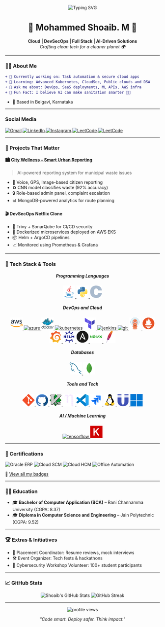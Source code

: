 <!-- Profile Banner or Animated Heading (Optional) -->
<p align="center">
  <img src="https://readme-typing-svg.herokuapp.com?font=Fira+Code&duration=3000&pause=1000&center=true&width=435&lines=Hey!+I'm+Mohammed+Shoaib+👋;Cloud+%26+DevOps+Engineer;AI+%7C+Security+%7C+Automation" alt="Typing SVG" />
</p>

<h1 align="center">🌟 Mohammed Shoaib. M 🌟</h1>

<p align="center">
  <b>Cloud | DevSecOps | Full Stack | AI-Driven Solutions</b><br/>
  <i>Crafting clean tech for a cleaner planet 🌍</i>
</p>

---

### 🧑‍💻 About Me

```diff
+ 🔭 Currently working on: Task automation & secure cloud apps
+ 🌱 Learning: Advanced Kubernetes, CloudSec, Public clouds and DSA
+ 💬 Ask me about: DevOps, SaaS deployments, ML APIs, AWS infra
+ 🧠 Fun Fact: I believe AI can make sanitation smarter 🚮🧹
```

- 📍 Based in Belgavi, Karnataka

---

### Social Media

<p align="left">
   <a href="mailto:md.shoaib.i.makandar@gmail.com"> 
     <img align="center" src="https://img.shields.io/badge/Gmail-D14836?style=for-the-badge&logo=gmail&logoColor=white" alt="Gmail" height="30" width="40"/>
     </a>
    <a href="https://www.linkedin.com/in/myselfmd" target="blank">
      <img align="center" src="https://raw.githubusercontent.com/rahuldkjain/github-profile-readme-generator/master/src/images/icons/Social/linked-in-alt.svg" alt="LinkedIn" height="30" width="40" />
    </a>
    <a href="https://instagram.com/myself.md" target="blank">
      <img align="center" src="https://raw.githubusercontent.com/rahuldkjain/github-profile-readme-generator/master/src/images/icons/Social/instagram.svg" alt="Instagram" height="30" width="40" />
    </a>
    <a href="https://leetcode.com/u/myselfmd/" target="blank">
    <img align="center" src="https://raw.githubusercontent.com/rahuldkjain/github-profile-readme-generator/master/src/images/icons/Social/leet-code.svg" alt="LeetCode" height="30" width="40" />
  </a>
  <a href="https://medium.com/@myself.md" target="blank">
    <img align="center" src="https://raw.githubusercontent.com/rahuldkjain/github-profile-readme-generator/refs/heads/master/src/images/icons/Social/medium.svg" alt="LeetCode" height="30" width="40" />
  </a>
</p>


---

### 🚀 Projects That Matter

#### 🏙️ [City Wellness – Smart Urban Reporting](https://github.com/Tasneemgokak/SmartCitywellness)
> AI-powered reporting system for municipal waste issues

- 📸 Voice, GPS, Image-based citizen reporting
- ♻️ CNN model classifies waste (92% accuracy)
- 🔒 Role-based admin panel, complaint escalation
- 📊 MongoDB-powered analytics for route planning

#### 🎬 DevSecOps Netflix Clone

- 🔐 Trivy + SonarQube for CI/CD security
- 🐳 Dockerized microservices deployed on AWS EKS
- 📦 Helm + ArgoCD pipelines
- 📈 Monitored using Prometheus & Grafana

---

### 🧰 Tech Stack & Tools
<p align="left">

<!-- Programming Languages -->
<h5 align="center">Programming Languages</h5>
<div align="center">
  <a href="https://www.java.com" target="_blank" rel="noreferrer">
    <img src="https://raw.githubusercontent.com/devicons/devicon/master/icons/java/java-original.svg" alt="java" width="40" height="40"/>
  </a>
  <a href="https://www.python.org" target="_blank" rel="noreferrer">
    <img src="https://raw.githubusercontent.com/devicons/devicon/master/icons/python/python-original.svg" alt="python" width="40" height="40"/>
  </a>
  <a href="https://www.cprogramming.com/" target="_blank" rel="noreferrer">
    <img src="https://raw.githubusercontent.com/devicons/devicon/master/icons/c/c-original.svg" alt="c" width="40" height="40"/>
  </a>
</div>

<!-- DevOps and Cloud -->
<h5 align="center">DevOps and Cloud</h5>
<div align="center">
  <a align = "center" href="https://aws.amazon.com" target="_blank" rel="noreferrer">
    <img src="https://raw.githubusercontent.com/devicons/devicon/master/icons/amazonwebservices/amazonwebservices-original-wordmark.svg" alt="aws" width="40" height="40"/>
  </a>
  <a align = "center" href="https://azure.microsoft.com/en-in/" target="_blank" rel="noreferrer">
    <img src="https://www.vectorlogo.zone/logos/microsoft_azure/microsoft_azure-icon.svg" alt="azure" width="40" height="40"/>
  </a>
  <a align = "center" href="https://www.docker.com/" target="_blank" rel="noreferrer">
    <img src="https://raw.githubusercontent.com/devicons/devicon/master/icons/docker/docker-original-wordmark.svg" alt="docker" width="40" height="40"/>
  </a>
  <a href="https://kubernetes.io" target="_blank" rel="noreferrer">
    <img src="https://www.vectorlogo.zone/logos/kubernetes/kubernetes-icon.svg" alt="kubernetes" width="40" height="40"/>
  </a>
  <a href="#">
    <img src="https://raw.githubusercontent.com/MaDycloud-MD/MD_Portfolio/refs/heads/main/public/logos/terraform.svg" alt="terraform" width="40" height="40"/>
  </a>
  <a href="https://www.jenkins.io" target="_blank" rel="noreferrer">
    <img src="https://www.vectorlogo.zone/logos/jenkins/jenkins-icon.svg" alt="jenkins" width="40" height="40"/>
  </a>
  <a href="https://git-scm.com/" target="_blank" rel="noreferrer">
    <img src="https://www.vectorlogo.zone/logos/git-scm/git-scm-icon.svg" alt="git" width="40" height="40"/>
  </a>
  <a href="#">
    <img src="https://raw.githubusercontent.com/MaDycloud-MD/MD_Portfolio/refs/heads/main/public/logos/argocd.svg" alt="argocd" width="40" height="40"/>
  </a>
  <a href="#">
    <img src="https://raw.githubusercontent.com/MaDycloud-MD/MD_Portfolio/refs/heads/main/public/logos/prometheus.svg" alt="prometheus" width="40" height="40"/>
  </a>
  <a href="#">
    <img src="https://raw.githubusercontent.com/MaDycloud-MD/MD_Portfolio/refs/heads/main/public/logos/grafana.svg" alt="grafana" width="40" height="40"/>
  </a>
  <a href="#">
    <img src="https://raw.githubusercontent.com/MaDycloud-MD/MD_Portfolio/refs/heads/main/public/logos/helm.svg" alt="helm" width="40" height="40"/>
  </a>
  <a href="#">
    <img src="https://raw.githubusercontent.com/MaDycloud-MD/MD_Portfolio/refs/heads/main/public/logos/ansible.svg" alt="ansible" width="40" height="40"/>
  </a>
  <a href="#">
    <img src="https://raw.githubusercontent.com/MaDycloud-MD/MD_Portfolio/refs/heads/main/public/logos/nginx.svg" alt="nginx" width="40" height="40"/>
  </a>
  <a href="#">
    <img src="https://raw.githubusercontent.com/MaDycloud-MD/MD_Portfolio/refs/heads/main/public/logos/apache.svg" alt="apache" width="40" height="40"/>
  </a>
</div>

<!-- Databases -->
<h5 align="center">Databases</h5>
<div align="center">
  <a href="#">
    <img src="https://raw.githubusercontent.com/MaDycloud-MD/MD_Portfolio/refs/heads/main/public/logos/mysql.svg" alt="mysql" width="40" height="40"/>
  </a>
  <a href="#">
    <img src="https://raw.githubusercontent.com/MaDycloud-MD/MD_Portfolio/refs/heads/main/public/logos/mongodb.svg" alt="mongodb" width="40" height="40"/>
  </a>
</div>

<!-- Tools and Tech -->
<h5 align="center">Tools and Tech</h5>
<div align="center">
  <a href="#">
    <img src="https://raw.githubusercontent.com/MaDycloud-MD/MD_Portfolio/refs/heads/main/public/logos/git.svg" alt="git" width="40" height="40"/>
  </a>
  <a href="#">
    <img src="https://raw.githubusercontent.com/MaDycloud-MD/MD_Portfolio/refs/heads/main/public/logos/github2.svg" alt="github" width="40" height="40"/>
  </a>
  <a href="#">
    <img src="https://raw.githubusercontent.com/MaDycloud-MD/MD_Portfolio/refs/heads/main/public/logos/vim.svg" alt="vim" width="40" height="40"/>
  </a>
  <a href="#">
    <img src="https://raw.githubusercontent.com/MaDycloud-MD/MD_Portfolio/refs/heads/main/public/logos/nano.svg" alt="nano" width="40" height="40"/>
  </a>
  <a href="#">
    <img src="https://raw.githubusercontent.com/MaDycloud-MD/MD_Portfolio/refs/heads/main/public/logos/visual-studio-code.svg" alt="vscode" width="40" height="40"/>
  </a>
  <a href="#">
    <img src="https://raw.githubusercontent.com/MaDycloud-MD/MD_Portfolio/refs/heads/main/public/logos/jira.svg" alt="jira" width="40" height="40"/>
  </a>
  <a href="#">
    <img src="https://raw.githubusercontent.com/MaDycloud-MD/MD_Portfolio/refs/heads/main/public/logos/linux.svg" alt="linux" width="40" height="40"/>
  </a>
  <a href="#">
    <img src="https://raw.githubusercontent.com/MaDycloud-MD/MD_Portfolio/refs/heads/main/public/logos/unix.svg" alt="unix" width="40" height="40"/>
  </a>
  <a href="#">
    <img src="https://raw.githubusercontent.com/MaDycloud-MD/MD_Portfolio/refs/heads/main/public/logos/windows-11.svg" alt="windows" width="40" height="40"/>
  </a>
</div>

<!-- AI & ML -->
<h5 align="center">AI / Machine Learning</h5>
<div align="center">
  <a href="https://www.tensorflow.org" target="_blank" rel="noreferrer">
    <img src="https://www.vectorlogo.zone/logos/tensorflow/tensorflow-icon.svg" alt="tensorflow" width="40" height="40"/>
  </a>
  <a href="#">
    <img src="https://raw.githubusercontent.com/MaDycloud-MD/MD_Portfolio/refs/heads/main/public/logos/keras.svg" alt="keras" width="40" height="40"/>
  </a>
</div>

</p>

---

### 📜 Certifications

![Oracle ERP](https://img.shields.io/badge/Oracle%20ERP-Certified-blueviolet?style=flat-square&logo=oracle)
![Cloud SCM](https://img.shields.io/badge/Oracle%20SCM-Certified-brightgreen?style=flat-square&logo=oracle)
![Cloud HCM](https://img.shields.io/badge/Oracle%20HCM-Certified-yellow?style=flat-square&logo=oracle)
![Office Automation](https://img.shields.io/badge/Office%20Automation-Certified-orange?style=flat-square&logo=microsoftoffice)

🔗 [View all my badges](https://catalog-education.oracle.com/ords/certview/sharebadge?id=A7CA5AE82E10511ABFAC7335EDFABBCD988720D016ECC52715BF79AF6EE36C17)

---

### 🧑‍🎓 Education

- 🎓 **Bachelor of Computer Application (BCA)** – Rani Channamma University (CGPA: 8.37)
- 🎓 **Diploma in Computer Science and Engineering** – Jain Polytechnic (CGPA: 9.52)

---

### 🏆 Extras & Initiatives

- 👔 Placement Coordinator: Resume reviews, mock interviews
- 🛠️ Event Organizer: Tech fests & hackathons
- 🔐 Cybersecurity Workshop Volunteer: 100+ student participants

---

### 📈 GitHub Stats 

<p align="center">
  <img src="https://github-readme-stats.vercel.app/api?username=MaDycloud-MD&show_icons=true&theme=tokyonight&hide_border=true" alt="Shoaib's GitHub Stats" />
  <img src="https://github-readme-streak-stats.herokuapp.com/?user=MaDycloud-MD&theme=tokyonight&hide_border=true" alt="GitHub Streak" />
</p>


---

<p align="center">
  <img src="https://komarev.com/ghpvc/?username=MaDycloud-MD&label=Profile%20Views&color=brightgreen&style=flat-square" alt="profile views" />
</p>

<p align="center"><i>"Code smart. Deploy safer. Think impact."</i></p>
